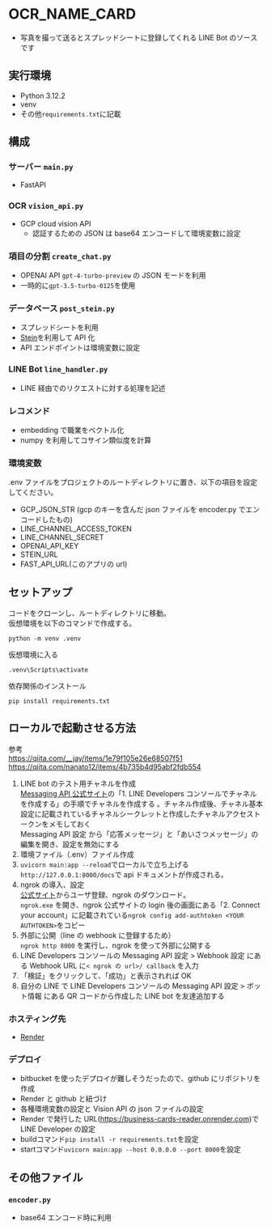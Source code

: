 # OCR_NAME_CARD

- 写真を撮って送るとスプレッドシートに登録してくれる LINE Bot のソースです

## 実行環境

- Python 3.12.2
- venv
- その他`requirements.txt`に記載

## 構成

### サーバー `main.py`

- FastAPI

### OCR `vision_api.py`

- GCP cloud vision API
  - 認証するための JSON は base64 エンコードして環境変数に設定

### 項目の分割 `create_chat.py`

- OPENAI API `gpt-4-turbo-preview` の JSON モードを利用
- 一時的に`gpt-3.5-turbo-0125`を使用

### データベース `post_stein.py`

- スプレッドシートを利用
- [Stein](https://steinhq.com/)を利用して API 化
- API エンドポイントは環境変数に設定

### LINE Bot `line_handler.py`

- LINE 経由でのリクエストに対する処理を記述

### レコメンド

- embedding で職業をベクトル化
- numpy を利用してコサイン類似度を計算

### 環境変数

.env ファイルをプロジェクトのルートディレクトリに置き、以下の項目を設定してください。

- GCP_JSON_STR (gcp のキーを含んだ json ファイルを encoder.py でエンコードしたもの)
- LINE_CHANNEL_ACCESS_TOKEN
- LINE_CHANNEL_SECRET
- OPENAI_API_KEY
- STEIN_URL
- FAST_API_URL(このアプリの url)

## セットアップ

コードをクローンし、ルートディレクトリに移動。<br>
仮想環境を以下のコマンドで作成する。

```
python -m venv .venv
```

仮想環境に入る

```
.venv\Scripts\activate
```

依存関係のインストール

```
pip install requirements.txt
```

## ローカルで起動させる方法

参考<br>
https://qiita.com/__jay/items/1e79f105e26e68507f51<br>
https://qiita.com/nanato12/items/4b735b4d95abf2fdb554<br>

1. LINE bot のテスト用チャネルを作成<br>
   [Messaging API 公式サイト](https://developers.line.biz/ja/docs/messaging-api/getting-started/)の「1. LINE Developers コンソールでチャネルを作成する」の手順でチャネルを作成する 。チャネル作成後、チャネル基本設定に記載されているチャネルシークレットと作成したチャネルアクセストークンをメモしておく<br>
   Messaging API 設定 から「応答メッセージ」と「あいさつメッセージ」の編集を開き、設定を無効にする
2. 環境ファイル（.env）ファイル作成 <br>
3. `uvicorn main:app --reload`でローカルで立ち上げる<br>
   `http://127.0.0.1:8000/docs`で api ドキュメントが作成される。
4. ngrok の導入、設定<br>
   [公式サイト](https://dashboard.ngrok.com/)からユーザ登録、ngrok のダウンロード。<br>
   `ngrok.exe` を開き、ngrok 公式サイトの login 後の画面にある「2. Connect your account」に記載されている`ngrok config add-authtoken <YOUR AUTHTOKEN>`をコピー<br>
5. 外部に公開（line の webhook に登録するため）<br>
   `ngrok http 8000` を実行し、ngrok を使って外部に公開する
6. LINE Developers コンソールの Messaging API 設定 > Webhook 設定 にある Webhook URL に`< ngrok の url>/ callback` を入力
7. 「検証」をクリックして、「成功」と表示されれば OK
8. 自分の LINE で LINE Developers コンソールの Messaging API 設定 > ボット情報 にある QR コードから作成した LINE bot を友達追加する

### ホスティング先

- [Render](https://render.com/)

### デプロイ

- bitbucket を使ったデプロイが難しそうだったので、github にリポジトリを作成
- Render と github と紐づけ
- 各種環境変数の設定と Vision API の json ファイルの設定
- Render で発行した URL(https://business-cards-reader.onrender.com)でLINE Developer の設定
- buildコマンド`pip install -r requirements.txt`を設定
- startコマンド`uvicorn main:app --host 0.0.0.0 --port 8000`を設定

## その他ファイル

### `encoder.py`

- base64 エンコード時に利用
